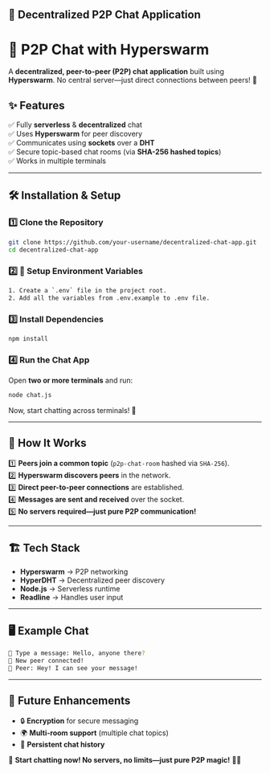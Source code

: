 🚀 Decentralized P2P Chat Application
---

# 🔗 P2P Chat with Hyperswarm

A **decentralized, peer-to-peer (P2P) chat application** built using **Hyperswarm**. No central server—just direct connections between peers! 🚀

## ✨ Features
✅ Fully **serverless** & **decentralized** chat  
✅ Uses **Hyperswarm** for peer discovery  
✅ Communicates using **sockets** over a **DHT**  
✅ Secure topic-based chat rooms (via **SHA-256 hashed topics**)  
✅ Works in multiple terminals  

---

## 🛠 Installation & Setup
### **1️⃣ Clone the Repository**
```sh
git clone https://github.com/your-username/decentralized-chat-app.git
cd decentralized-chat-app
```

### **2️⃣ 🔧 Setup Environment Variables**
```sh
1. Create a `.env` file in the project root.
2. Add all the variables from .env.example to .env file.
```

### **3️⃣ Install Dependencies**
```sh
npm install
```

### **4️⃣ Run the Chat App**
Open **two or more terminals** and run:
```sh
node chat.js
```

Now, start chatting across terminals! 🎉

---

## 📝 How It Works
1️⃣ **Peers join a common topic** (`p2p-chat-room` hashed via `SHA-256`).  
2️⃣ **Hyperswarm discovers peers** in the network.  
3️⃣ **Direct peer-to-peer connections** are established.  
4️⃣ **Messages are sent and received** over the socket.  
5️⃣ **No servers required—just pure P2P communication!**  

---

## 🏗 Tech Stack
- **Hyperswarm** → P2P networking  
- **HyperDHT** → Decentralized peer discovery  
- **Node.js** → Serverless runtime  
- **Readline** → Handles user input  

---

## 🖥 Example Chat
```sh
💬 Type a message: Hello, anyone there?
📩 New peer connected!
📩 Peer: Hey! I can see your message!
```

---

## 🎯 Future Enhancements
- 🔒 **Encryption** for secure messaging  
- 🌍 **Multi-room support** (multiple chat topics)  
- 💾 **Persistent chat history**  


🚀 **Start chatting now! No servers, no limits—just pure P2P magic!** 🔗✨  